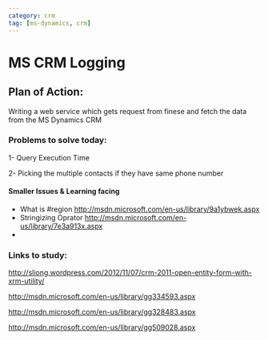 ```yaml
---
category: crm
tag: [ms-dynamics, crm]
---
```


# MS CRM Logging


## Plan of Action:


Writing a web service which gets request from finese and fetch the data from the MS Dynamics CRM


### Problems to solve today:


1- Query Execution Time


2- Picking the multiple contacts if they have same phone number


#### Smaller Issues & Learning facing



* What is #region <http://msdn.microsoft.com/en-us/library/9a1ybwek.aspx>
* Stringizing Oprator http://msdn.microsoft.com/en-us/library/7e3a913x.aspx
* 



### Links to study:


<http://sliong.wordpress.com/2012/11/07/crm-2011-open-entity-form-with-xrm-utility/>





<http://msdn.microsoft.com/en-us/library/gg334593.aspx>





<http://msdn.microsoft.com/en-us/library/gg328483.aspx>





<http://msdn.microsoft.com/en-us/library/gg509028.aspx>




